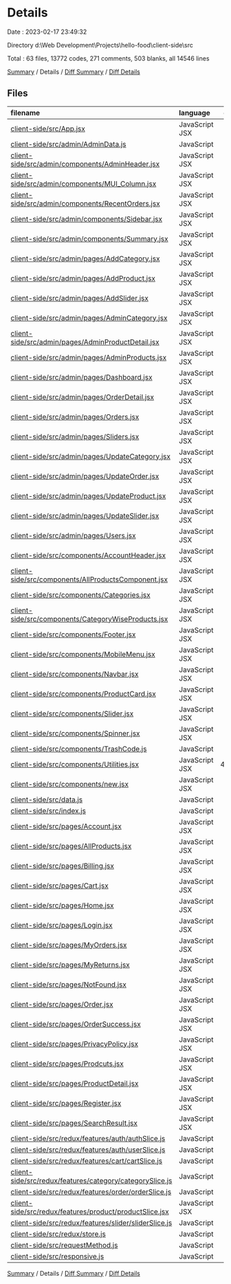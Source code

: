 # Details

Date : 2023-02-17 23:49:32

Directory d:\\Web Development\\Projects\\hello-food\\client-side\\src

Total : 63 files,  13772 codes, 271 comments, 503 blanks, all 14546 lines

[Summary](results.md) / Details / [Diff Summary](diff.md) / [Diff Details](diff-details.md)

## Files
| filename | language | code | comment | blank | total |
| :--- | :--- | ---: | ---: | ---: | ---: |
| [client-side/src/App.jsx](/client-side/src/App.jsx) | JavaScript JSX | 119 | 5 | 6 | 130 |
| [client-side/src/admin/AdminData.js](/client-side/src/admin/AdminData.js) | JavaScript | 37 | 0 | 2 | 39 |
| [client-side/src/admin/components/AdminHeader.jsx](/client-side/src/admin/components/AdminHeader.jsx) | JavaScript JSX | 53 | 0 | 6 | 59 |
| [client-side/src/admin/components/MUI_Column.jsx](/client-side/src/admin/components/MUI_Column.jsx) | JavaScript JSX | 545 | 26 | 13 | 584 |
| [client-side/src/admin/components/RecentOrders.jsx](/client-side/src/admin/components/RecentOrders.jsx) | JavaScript JSX | 45 | 0 | 5 | 50 |
| [client-side/src/admin/components/Sidebar.jsx](/client-side/src/admin/components/Sidebar.jsx) | JavaScript JSX | 148 | 1 | 8 | 157 |
| [client-side/src/admin/components/Summary.jsx](/client-side/src/admin/components/Summary.jsx) | JavaScript JSX | 170 | 3 | 11 | 184 |
| [client-side/src/admin/pages/AddCategory.jsx](/client-side/src/admin/pages/AddCategory.jsx) | JavaScript JSX | 173 | 0 | 7 | 180 |
| [client-side/src/admin/pages/AddProduct.jsx](/client-side/src/admin/pages/AddProduct.jsx) | JavaScript JSX | 301 | 1 | 11 | 313 |
| [client-side/src/admin/pages/AddSlider.jsx](/client-side/src/admin/pages/AddSlider.jsx) | JavaScript JSX | 173 | 0 | 7 | 180 |
| [client-side/src/admin/pages/AdminCategory.jsx](/client-side/src/admin/pages/AdminCategory.jsx) | JavaScript JSX | 138 | 2 | 9 | 149 |
| [client-side/src/admin/pages/AdminProductDetail.jsx](/client-side/src/admin/pages/AdminProductDetail.jsx) | JavaScript JSX | 192 | 1 | 8 | 201 |
| [client-side/src/admin/pages/AdminProducts.jsx](/client-side/src/admin/pages/AdminProducts.jsx) | JavaScript JSX | 154 | 1 | 8 | 163 |
| [client-side/src/admin/pages/Dashboard.jsx](/client-side/src/admin/pages/Dashboard.jsx) | JavaScript JSX | 26 | 0 | 3 | 29 |
| [client-side/src/admin/pages/OrderDetail.jsx](/client-side/src/admin/pages/OrderDetail.jsx) | JavaScript JSX | 227 | 1 | 9 | 237 |
| [client-side/src/admin/pages/Orders.jsx](/client-side/src/admin/pages/Orders.jsx) | JavaScript JSX | 108 | 1 | 6 | 115 |
| [client-side/src/admin/pages/Sliders.jsx](/client-side/src/admin/pages/Sliders.jsx) | JavaScript JSX | 135 | 2 | 9 | 146 |
| [client-side/src/admin/pages/UpdateCategory.jsx](/client-side/src/admin/pages/UpdateCategory.jsx) | JavaScript JSX | 195 | 2 | 9 | 206 |
| [client-side/src/admin/pages/UpdateOrder.jsx](/client-side/src/admin/pages/UpdateOrder.jsx) | JavaScript JSX | 279 | 1 | 10 | 290 |
| [client-side/src/admin/pages/UpdateProduct.jsx](/client-side/src/admin/pages/UpdateProduct.jsx) | JavaScript JSX | 336 | 4 | 19 | 359 |
| [client-side/src/admin/pages/UpdateSlider.jsx](/client-side/src/admin/pages/UpdateSlider.jsx) | JavaScript JSX | 194 | 1 | 8 | 203 |
| [client-side/src/admin/pages/Users.jsx](/client-side/src/admin/pages/Users.jsx) | JavaScript JSX | 88 | 1 | 9 | 98 |
| [client-side/src/components/AccountHeader.jsx](/client-side/src/components/AccountHeader.jsx) | JavaScript JSX | 62 | 0 | 4 | 66 |
| [client-side/src/components/AllProductsComponent.jsx](/client-side/src/components/AllProductsComponent.jsx) | JavaScript JSX | 94 | 0 | 5 | 99 |
| [client-side/src/components/Categories.jsx](/client-side/src/components/Categories.jsx) | JavaScript JSX | 131 | 1 | 7 | 139 |
| [client-side/src/components/CategoryWiseProducts.jsx](/client-side/src/components/CategoryWiseProducts.jsx) | JavaScript JSX | 105 | 0 | 4 | 109 |
| [client-side/src/components/Footer.jsx](/client-side/src/components/Footer.jsx) | JavaScript JSX | 198 | 0 | 4 | 202 |
| [client-side/src/components/MobileMenu.jsx](/client-side/src/components/MobileMenu.jsx) | JavaScript JSX | 273 | 1 | 23 | 297 |
| [client-side/src/components/Navbar.jsx](/client-side/src/components/Navbar.jsx) | JavaScript JSX | 451 | 10 | 32 | 493 |
| [client-side/src/components/ProductCard.jsx](/client-side/src/components/ProductCard.jsx) | JavaScript JSX | 219 | 0 | 7 | 226 |
| [client-side/src/components/Slider.jsx](/client-side/src/components/Slider.jsx) | JavaScript JSX | 80 | 2 | 6 | 88 |
| [client-side/src/components/Spinner.jsx](/client-side/src/components/Spinner.jsx) | JavaScript JSX | 58 | 61 | 8 | 127 |
| [client-side/src/components/TrashCode.js](/client-side/src/components/TrashCode.js) | JavaScript | 0 | 18 | 0 | 18 |
| [client-side/src/components/Utilities.jsx](/client-side/src/components/Utilities.jsx) | JavaScript JSX | 4,042 | 2 | 5 | 4,049 |
| [client-side/src/components/new.jsx](/client-side/src/components/new.jsx) | JavaScript JSX | 0 | 0 | 1 | 1 |
| [client-side/src/data.js](/client-side/src/data.js) | JavaScript | 328 | 0 | 3 | 331 |
| [client-side/src/index.js](/client-side/src/index.js) | JavaScript | 14 | 0 | 2 | 16 |
| [client-side/src/pages/Account.jsx](/client-side/src/pages/Account.jsx) | JavaScript JSX | 90 | 0 | 3 | 93 |
| [client-side/src/pages/AllProducts.jsx](/client-side/src/pages/AllProducts.jsx) | JavaScript JSX | 148 | 3 | 10 | 161 |
| [client-side/src/pages/Billing.jsx](/client-side/src/pages/Billing.jsx) | JavaScript JSX | 512 | 0 | 15 | 527 |
| [client-side/src/pages/Cart.jsx](/client-side/src/pages/Cart.jsx) | JavaScript JSX | 306 | 0 | 10 | 316 |
| [client-side/src/pages/Home.jsx](/client-side/src/pages/Home.jsx) | JavaScript JSX | 40 | 2 | 6 | 48 |
| [client-side/src/pages/Login.jsx](/client-side/src/pages/Login.jsx) | JavaScript JSX | 173 | 10 | 6 | 189 |
| [client-side/src/pages/MyOrders.jsx](/client-side/src/pages/MyOrders.jsx) | JavaScript JSX | 140 | 1 | 5 | 146 |
| [client-side/src/pages/MyReturns.jsx](/client-side/src/pages/MyReturns.jsx) | JavaScript JSX | 70 | 0 | 3 | 73 |
| [client-side/src/pages/NotFound.jsx](/client-side/src/pages/NotFound.jsx) | JavaScript JSX | 15 | 0 | 3 | 18 |
| [client-side/src/pages/Order.jsx](/client-side/src/pages/Order.jsx) | JavaScript JSX | 516 | 0 | 14 | 530 |
| [client-side/src/pages/OrderSuccess.jsx](/client-side/src/pages/OrderSuccess.jsx) | JavaScript JSX | 42 | 0 | 4 | 46 |
| [client-side/src/pages/PrivacyPolicy.jsx](/client-side/src/pages/PrivacyPolicy.jsx) | JavaScript JSX | 35 | 0 | 4 | 39 |
| [client-side/src/pages/Prodcuts.jsx](/client-side/src/pages/Prodcuts.jsx) | JavaScript JSX | 158 | 11 | 11 | 180 |
| [client-side/src/pages/ProductDetail.jsx](/client-side/src/pages/ProductDetail.jsx) | JavaScript JSX | 332 | 1 | 10 | 343 |
| [client-side/src/pages/Register.jsx](/client-side/src/pages/Register.jsx) | JavaScript JSX | 210 | 1 | 7 | 218 |
| [client-side/src/pages/SearchResult.jsx](/client-side/src/pages/SearchResult.jsx) | JavaScript JSX | 149 | 10 | 13 | 172 |
| [client-side/src/redux/features/auth/authSlice.js](/client-side/src/redux/features/auth/authSlice.js) | JavaScript | 93 | 5 | 10 | 108 |
| [client-side/src/redux/features/auth/userSlice.js](/client-side/src/redux/features/auth/userSlice.js) | JavaScript | 63 | 4 | 7 | 74 |
| [client-side/src/redux/features/cart/cartSlice.js](/client-side/src/redux/features/cart/cartSlice.js) | JavaScript | 239 | 11 | 11 | 261 |
| [client-side/src/redux/features/category/categorySlice.js](/client-side/src/redux/features/category/categorySlice.js) | JavaScript | 140 | 9 | 16 | 165 |
| [client-side/src/redux/features/order/orderSlice.js](/client-side/src/redux/features/order/orderSlice.js) | JavaScript | 112 | 7 | 5 | 124 |
| [client-side/src/redux/features/product/productSlice.jsx](/client-side/src/redux/features/product/productSlice.jsx) | JavaScript JSX | 139 | 11 | 9 | 159 |
| [client-side/src/redux/features/slider/sliderSlice.js](/client-side/src/redux/features/slider/sliderSlice.js) | JavaScript | 113 | 6 | 11 | 130 |
| [client-side/src/redux/store.js](/client-side/src/redux/store.js) | JavaScript | 18 | 30 | 10 | 58 |
| [client-side/src/requestMethod.js](/client-side/src/requestMethod.js) | JavaScript | 6 | 1 | 3 | 10 |
| [client-side/src/responsive.js](/client-side/src/responsive.js) | JavaScript | 22 | 0 | 3 | 25 |

[Summary](results.md) / Details / [Diff Summary](diff.md) / [Diff Details](diff-details.md)